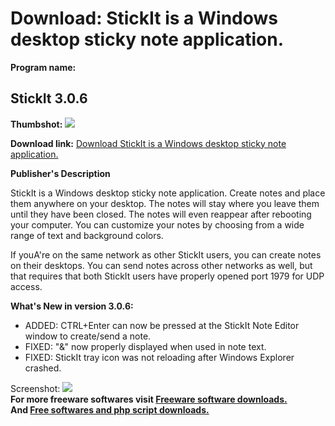 # Download: StickIt is a Windows desktop sticky note application.

**Program name:**

## StickIt 3.0.6

  
**Thumbshot:** ![](http://www.freewarefiles.com/screenshot/stickit204_md.gif)   
  
**Download link:** [Download StickIt is a Windows desktop sticky note application.](http://freesoftwares.boysofts.com/StickIt_program_21168.html)  
  


**Publisher's Description**  
  


StickIt is a Windows desktop sticky note application. Create notes and place them anywhere on your desktop. The notes will stay where you leave them until they have been closed. The notes will even reappear after rebooting your computer. You can customize your notes by choosing from a wide range of text and background colors. 

If youA're on the same network as other StickIt users, you can create notes on their desktops. You can send notes across other networks as well, but that requires that both StickIt users have properly opened port 1979 for UDP access.

**What's New in version 3.0.6:**

  * ADDED: CTRL+Enter can now be pressed at the StickIt Note Editor window to create/send a note. 
  * FIXED: "&" now properly displayed when used in note text. 
  * FIXED: StickIt tray icon was not reloading after Windows Explorer crashed. 

  
  
Screenshot: ![](http://www.freewarefiles.com/screenshot/stickit204.gif)   
**For more freeware softwares visit [Freeware software downloads.](http://freesoftwares.boysofts.com/)**   
**And [Free softwares and php script downloads.](http://www.boysofts.com/)**
